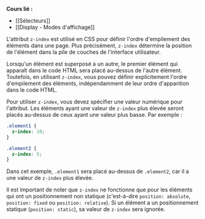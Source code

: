 **Cours lié :**
- [[Sélecteurs]]
- [[Display - Modes d'affichage]]

L'attribut `z-index` est utilisé en CSS pour définir l'ordre d'empilement des éléments dans une page. Plus précisément, `z-index` détermine la position de l'élément dans la pile de couches de l'interface utilisateur.

Lorsqu'un élément est superposé à un autre, le premier élément qui apparaît dans le code HTML sera placé au-dessus de l'autre élément. Toutefois, en utilisant `z-index`, vous pouvez définir explicitement l'ordre d'empilement des éléments, indépendamment de leur ordre d'apparition dans le code HTML.

Pour utiliser `z-index`, vous devez spécifier une valeur numérique pour l'attribut. Les éléments ayant une valeur de `z-index` plus élevée seront placés au-dessus de ceux ayant une valeur plus basse. Par exemple :

```CSS
.element1 {
  z-index: 10;
}

.element2 {
  z-index: 5;
}
```

Dans cet exemple, `.element1` sera placé au-dessus de `.element2`, car il a une valeur de `z-index` plus élevée.

Il est important de noter que `z-index` ne fonctionne que pour les éléments qui ont un positionnement non statique (c'est-à-dire `position: absolute`, `position: fixed` ou `position: relative`). Si un élément a un positionnement statique (`position: static`), sa valeur de `z-index` sera ignorée.
